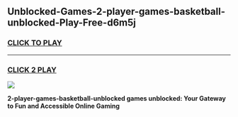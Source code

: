 
## Unblocked-Games-2-player-games-basketball-unblocked-Play-Free-d6m5j
<h3>
<a href="https://premium76.site?title=2-player-games-basketball-unblocked&ref=23A">CLICK TO PLAY</a></h3>
<hr>

<h3>
<a href="https://premium76.site?title=2-player-games-basketball-unblocked&ref=23A">CLICK 2 PLAY</a>
  
</h3>

<a href="https://premium76.site?title=2-player-games-basketball-unblocked&ref=23A"><img src="https://clearcache.store/games.png"></a>


**2-player-games-basketball-unblocked games unblocked: Your Gateway to Fun and Accessible Online Gaming**
